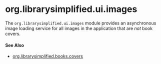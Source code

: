 org.librarysimplified.ui.images
===

The `org.librarysimplified.ui.images` module provides an asynchronous
image loading service for all images in the application that are _not_
book covers.

#### See Also

* [org.librarysimplified.books.covers](../simplified-books-covers/README.md)
